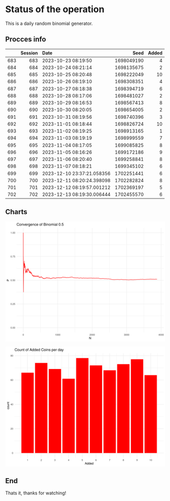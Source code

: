 # Status of the operation
  
  This is a daily random binomial generator.
  
## Procces info

|    | Session|Date                       |       Seed| Added|
|:---|-------:|:--------------------------|----------:|-----:|
|683 |     683|2023-10-23 08:19:50        | 1698049190|     4|
|684 |     684|2023-10-24 08:21:14        | 1698135675|     2|
|685 |     685|2023-10-25 08:20:48        | 1698222049|    10|
|686 |     686|2023-10-26 08:19:10        | 1698308351|     4|
|687 |     687|2023-10-27 08:18:38        | 1698394719|     6|
|688 |     688|2023-10-28 08:17:06        | 1698481027|     2|
|689 |     689|2023-10-29 08:16:53        | 1698567413|     8|
|690 |     690|2023-10-30 08:20:05        | 1698654005|     2|
|691 |     691|2023-10-31 08:19:56        | 1698740396|     3|
|692 |     692|2023-11-01 08:18:44        | 1698826724|    10|
|693 |     693|2023-11-02 08:19:25        | 1698913165|     1|
|694 |     694|2023-11-03 08:19:19        | 1698999559|     7|
|695 |     695|2023-11-04 08:17:05        | 1699085825|     8|
|696 |     696|2023-11-05 08:16:26        | 1699172186|     9|
|697 |     697|2023-11-06 08:20:40        | 1699258841|     8|
|698 |     698|2023-11-07 08:18:21        | 1699345102|     6|
|699 |     699|2023-12-10 23:37:21.058356 | 1702251441|     6|
|700 |     700|2023-12-11 08:20:24.398098 | 1702282824|     8|
|701 |     701|2023-12-12 08:19:57.001212 | 1702369197|     5|
|702 |     702|2023-12-13 08:19:30.006444 | 1702455570|     6|

## Charts 

![](charts/plot1.png)

![](charts/plot2.png)

## End

Thats it, thanks for watching!
